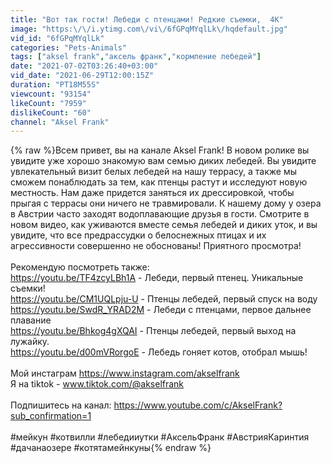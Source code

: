 ```yaml
---
title: "Вот так гости! Лебеди с птенцами! Редкие съемки,  4K"
image: "https:\/\/i.ytimg.com\/vi\/6fGPqMYqlLk\/hqdefault.jpg"
vid_id: "6fGPqMYqlLk"
categories: "Pets-Animals"
tags: ["aksel frank","аксель франк","кормление лебедей"]
date: "2021-07-02T03:26:40+03:00"
vid_date: "2021-06-29T12:00:15Z"
duration: "PT18M55S"
viewcount: "93154"
likeCount: "7959"
dislikeCount: "60"
channel: "Aksel Frank"
---
```

{% raw %}Всем привет, вы на канале Aksel Frank! В новом ролике вы увидите уже хорошо знакомую вам семью диких лебедей. Вы увидите увлекательный визит белых лебедей на нашу террасу, а также мы сможем понаблюдать за тем, как птенцы растут и исследуют новую местность. Нам даже придется заняться их дрессировкой, чтобы прыгая с террасы они ничего не травмировали. К нашему дому у озера в Австрии часто заходят водоплавающие друзья в гости. Смотрите в новом видео, как уживаются вместе семья лебедей и диких уток, и вы увидите, что все предрассудки о белоснежных птицах и их агрессивности совершенно не обоснованы! Приятного просмотра!<br /><br />Рекомендую посмотреть также:<br /><a rel="nofollow" target="blank" href="https://youtu.be/TF4zcyLBh1A">https://youtu.be/TF4zcyLBh1A</a> -  Лебеди, первый птенец. Уникальные съемки!<br /><a rel="nofollow" target="blank" href="https://youtu.be/CM1UQLpju-U">https://youtu.be/CM1UQLpju-U</a> - Птенцы лебедей, первый спуск на воду<br /><a rel="nofollow" target="blank" href="https://youtu.be/SwdR_YRAD2M">https://youtu.be/SwdR_YRAD2M</a> - Лебеди с птенцами, первое дальнее плавание<br /><a rel="nofollow" target="blank" href="https://youtu.be/Bhkog4gXQAI">https://youtu.be/Bhkog4gXQAI</a> - Птенцы лебедей, первый выход на лужайку.<br /><a rel="nofollow" target="blank" href="https://youtu.be/d00mVRorgoE">https://youtu.be/d00mVRorgoE</a> - Лебедь гоняет котов, отобрал мышь!<br /><br />Мой инстаграм  <a rel="nofollow" target="blank" href="https://www.instagram.com/akselfrank">https://www.instagram.com/akselfrank</a><br />Я на tiktok - www.tiktok.com/@akselfrank<br /><br />Подпишитесь на канал: <a rel="nofollow" target="blank" href="https://www.youtube.com/c/AkselFrank?sub_confirmation=1">https://www.youtube.com/c/AkselFrank?sub_confirmation=1</a><br /><br />#мейкун  #котвилли #лебедииутки #АксельФранк   #АвстрияКаринтия #дачанаозере #котятамейнкуны{% endraw %}
